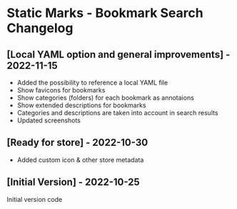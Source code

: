 # Static Marks - Bookmark Search Changelog

## [Local YAML option and general improvements] - 2022-11-15

- Added the possibility to reference a local YAML file
- Show favicons for bookmarks
- Show categories (folders) for each bookmark as annotaions
- Show extended descriptions for bookmarks
- Categories and descriptions are taken into account in search results
- Updated screenshots

## [Ready for store] - 2022-10-30

- Added custom icon & other store metadata

## [Initial Version] - 2022-10-25

Initial version code
